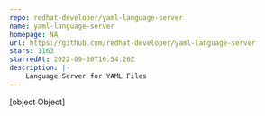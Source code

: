 ```yaml
---
repo: redhat-developer/yaml-language-server
name: yaml-language-server
homepage: NA
url: https://github.com/redhat-developer/yaml-language-server
stars: 1163
starredAt: 2022-09-30T16:54:26Z
description: |-
    Language Server for YAML Files
---
```


[object Object]
